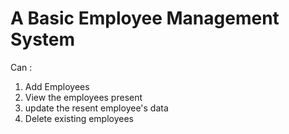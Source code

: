 A Basic Employee Management System
===================================
Can :
  1. Add Employees
  2. View the employees present
  3. update the resent employee's data
  4. Delete existing employees
